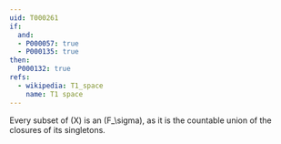 ```yaml
---
uid: T000261
if:
  and:
  - P000057: true
  - P000135: true
then:
  P000132: true
refs:
  - wikipedia: T1_space
    name: T1 space
---
```


Every subset of \(X\) is an \(F_\sigma\), as it is the countable union of the closures of its singletons.
